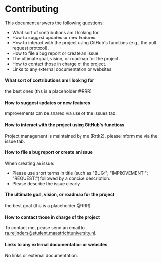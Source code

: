 # Contributing

This document answers the following questions:
- What sort of contributions am I looking for.
- How to suggest updates or new features.
- How to interact with the project using GitHub's functions (e.g., the pull request protocol).
- How to file a bug report or create an issue.
- The ultimate goal, vision, or roadmap for the project.
- How to contact those in charge of the project.
- Links to any external documentation or websites.


#### What sort of contributions am I looking for
the best ones (this is a placeholder @RRR)

#### How to suggest updates or new features
Improvements can be shared via use of the issues tab.

#### How to interact with the project using GitHub's functions
Project management is maintained by me (Rrtk2), please inform me via the issue tab.

#### How to file a bug report or create an issue
When creating an issue:
- Please use short terms in title (such as "BUG:"; "IMPROVEMENT:"; "REQUEST:") followed by a concise description.
- Please describe the issue clearly

#### The ultimate goal, vision, or roadmap for the project
the best goal (this is a placeholder @RRR)

#### How to contact those in charge of the project
To contact me, please send an email to ra.reijnders@student.maastrichtuniversity.nl.

#### Links to any external documentation or websites
No links or external documentation.

